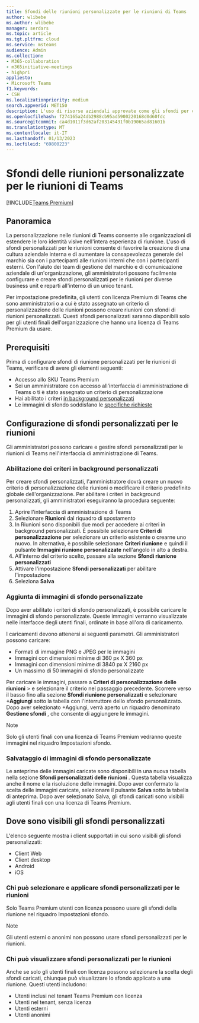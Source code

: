```yaml
---
title: Sfondi delle riunioni personalizzate per le riunioni di Teams
author: wlibebe
ms.author: wlibebe
manager: serdars
ms.topic: article
ms.tgt.pltfrm: cloud
ms.service: msteams
audience: Admin
ms.collection:
- M365-collaboration
- m365initiative-meetings
- highpri
appliesto:
- Microsoft Teams
f1.keywords:
- CSH
ms.localizationpriority: medium
search.appverid: MET150
description: L'uso di risorse aziendali approvate come gli sfondi per creare sfondi personalizzati per le riunioni di Teams all'interno dell'organizzazione.
ms.openlocfilehash: f274165a24db2988cb95ad5900220168d0d60fdc
ms.sourcegitcommit: ca4d1011f3d62af203145431f0b19065ad81601b
ms.translationtype: MT
ms.contentlocale: it-IT
ms.lasthandoff: 01/13/2023
ms.locfileid: "69800223"
---
```

# <a name="custom-meeting-backgrounds-for-teams-meetings"></a>Sfondi delle riunioni personalizzate per le riunioni di Teams

[!INCLUDE[Teams Premium](includes/teams-premium-ecm.md)]

## <a name="overview"></a>Panoramica

La personalizzazione nelle riunioni di Teams consente alle organizzazioni di estendere le loro identità visive nell'intera esperienza di riunione. L'uso di sfondi personalizzati per le riunioni consente di favorire la creazione di una cultura aziendale interna e di aumentare la consapevolezza generale del marchio sia con i partecipanti alle riunioni interni che con i partecipanti esterni. Con l'aiuto dei team di gestione del marchio e di comunicazione aziendale di un'organizzazione, gli amministratori possono facilmente configurare e creare sfondi personalizzati per le riunioni per diverse business unit e reparti all'interno di un unico tenant.

Per impostazione predefinita, gli utenti con licenza Premium di Teams che sono amministratori o a cui è stato assegnato un criterio di personalizzazione delle riunioni possono creare riunioni con sfondi di riunioni personalizzati. Questi sfondi personalizzati saranno disponibili solo per gli utenti finali dell'organizzazione che hanno una licenza di Teams Premium da usare.

## <a name="prerequisites"></a>Prerequisiti

Prima di configurare sfondi di riunione personalizzati per le riunioni di Teams, verificare di avere gli elementi seguenti:

- Accesso allo SKU Teams Premium
- Sei un amministratore con accesso all'interfaccia di amministrazione di Teams o ti è stato assegnato un criterio di personalizzazione
- Hai abilitato i criteri [in background personalizzati](#enabling-the-custom-background-policy)
- Le immagini di sfondo soddisfano le [specifiche richieste](#adding-custom-background-images)

## <a name="setting-up-custom-meeting-backgrounds"></a>Configurazione di sfondi personalizzati per le riunioni

Gli amministratori possono caricare e gestire sfondi personalizzati per le riunioni di Teams nell'interfaccia di amministrazione di Teams.

### <a name="enabling-the-custom-background-policy"></a>Abilitazione dei criteri in background personalizzati

Per creare sfondi personalizzati, l'amministratore dovrà creare un nuovo criterio di personalizzazione delle riunioni o modificare il criterio predefinito globale dell'organizzazione.
Per abilitare i criteri in background personalizzati, gli amministratori eseguiranno la procedura seguente:

1. Aprire l'interfaccia di amministrazione di Teams
2. Selezionare **Riunioni** dal riquadro di spostamento
3. In Riunioni sono disponibili due modi per accedere ai criteri in background personalizzati. È possibile selezionare **Criteri di personalizzazione** per selezionare un criterio esistente o crearne uno nuovo. In alternativa, è possibile selezionare **Criteri riunione** e quindi il pulsante **Immagini riunione personalizzate** nell'angolo in alto a destra.
4. All'interno del criterio scelto, passare alla sezione **Sfondi riunione personalizzati**
5. Attivare l'impostazione **Sfondi personalizzati** per abilitare l'impostazione
6. Seleziona **Salva**

### <a name="adding-custom-background-images"></a>Aggiunta di immagini di sfondo personalizzate

Dopo aver abilitato i criteri di sfondo personalizzati, è possibile caricare le immagini di sfondo personalizzate. Queste immagini verranno visualizzate nelle interfacce degli utenti finali, ordinate in base all'ora di caricamento.

I caricamenti devono attenersi ai seguenti parametri. Gli amministratori possono caricare:

- Formati di immagine PNG e JPEG per le immagini
- Immagini con dimensioni minime di 360 px X 360 px
- Immagini con dimensioni minime di 3840 px X 2160 px
- Un massimo di 50 immagini di sfondo personalizzate

Per caricare le immagini, passare a **Criteri di personalizzazione** **delle riunioni** >  e selezionare il criterio nel passaggio precedente. Scorrere verso il basso fino alla sezione **Sfondi riunione personalizzati** e selezionare **+Aggiungi** sotto la tabella con l'interruttore dello sfondo personalizzato. Dopo aver selezionato +Aggiungi, verrà aperto un riquadro denominato **Gestione sfondi** , che consente di aggiungere le immagini.

> [!NOTE]
> Solo gli utenti finali con una licenza di Teams Premium vedranno queste immagini nel riquadro Impostazioni sfondo.

### <a name="saving-custom-background-images"></a>Salvataggio di immagini di sfondo personalizzate

Le anteprime delle immagini caricate sono disponibili in una nuova tabella nella sezione **Sfondi personalizzati delle riunioni** . Questa tabella visualizza anche il nome e la risoluzione delle immagini. Dopo aver confermato la scelta delle immagini caricate, selezionare il pulsante **Salva** sotto la tabella di anteprima. Dopo aver selezionato Salva, gli sfondi caricati sono visibili agli utenti finali con una licenza di Teams Premium.

## <a name="where-are-custom-backgrounds-visible"></a>Dove sono visibili gli sfondi personalizzati

L'elenco seguente mostra i client supportati in cui sono visibili gli sfondi personalizzati:

- Client Web
- Client desktop
- Android
- iOS

### <a name="who-can-select-and-apply-custom-meeting-backgrounds"></a>Chi può selezionare e applicare sfondi personalizzati per le riunioni

Solo Teams Premium utenti con licenza possono usare gli sfondi della riunione nel riquadro Impostazioni sfondo.

> [!NOTE]
> Gli utenti esterni o anonimi non possono usare sfondi personalizzati per le riunioni.

### <a name="who-can-view-custom-meeting-backgrounds"></a>Chi può visualizzare sfondi personalizzati per le riunioni

Anche se solo gli utenti finali con licenza possono selezionare la scelta degli sfondi caricati, chiunque può visualizzare lo sfondo applicato a una riunione. Questi utenti includono:

- Utenti inclusi nel tenant Teams Premium con licenza
- Utenti nel tenant, senza licenza
- Utenti esterni
- Utenti anonimi

